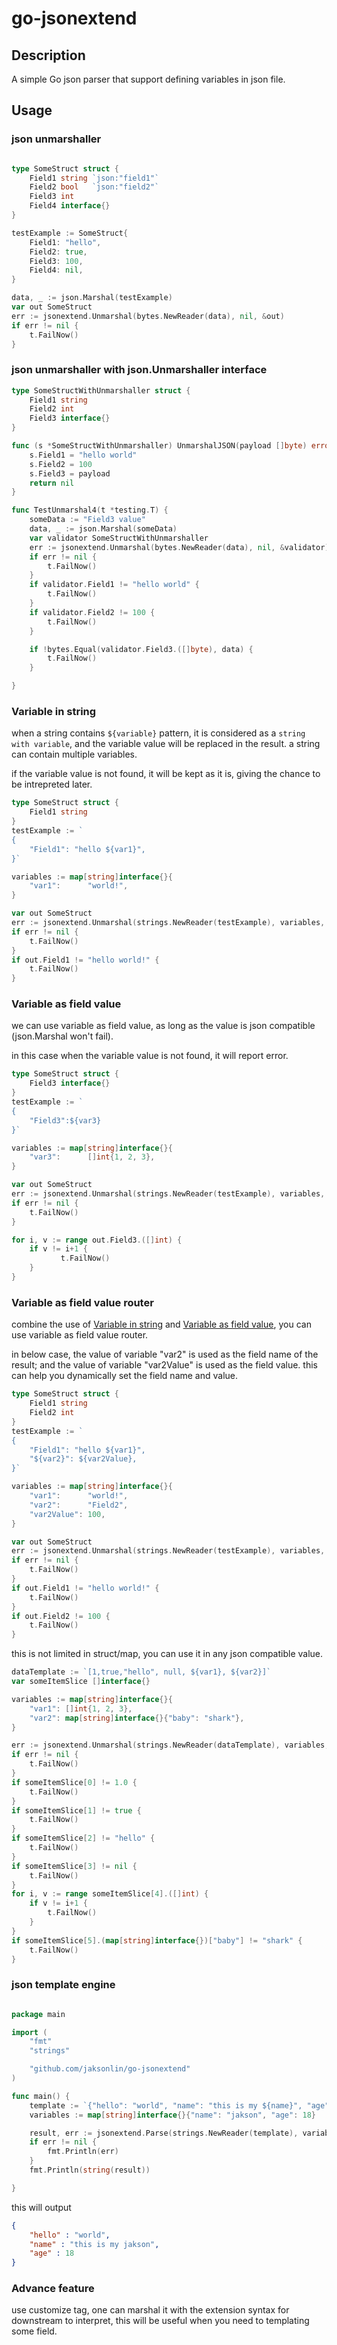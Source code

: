 # go-jsonextend

## Description

A simple Go json parser that support defining variables in json file.

## Usage


### json unmarshaller

```go

type SomeStruct struct {
    Field1 string `json:"field1"`
    Field2 bool   `json:"field2"`
    Field3 int
    Field4 interface{}
}

testExample := SomeStruct{
    Field1: "hello",
    Field2: true,
    Field3: 100,
    Field4: nil,
}

data, _ := json.Marshal(testExample)
var out SomeStruct
err := jsonextend.Unmarshal(bytes.NewReader(data), nil, &out)
if err != nil {
    t.FailNow()
}

```

### json unmarshaller with json.Unmarshaller interface

```go
type SomeStructWithUnmarshaller struct {
    Field1 string
    Field2 int
    Field3 interface{}
}

func (s *SomeStructWithUnmarshaller) UnmarshalJSON(payload []byte) error {
    s.Field1 = "hello world"
    s.Field2 = 100
    s.Field3 = payload
    return nil
}

func TestUnmarshal4(t *testing.T) {
    someData := "Field3 value"
    data, _ := json.Marshal(someData)
    var validator SomeStructWithUnmarshaller
    err := jsonextend.Unmarshal(bytes.NewReader(data), nil, &validator)
    if err != nil {
        t.FailNow()
    }
    if validator.Field1 != "hello world" {
        t.FailNow()
    }
    if validator.Field2 != 100 {
        t.FailNow()
    }

    if !bytes.Equal(validator.Field3.([]byte), data) {
        t.FailNow()
    }

}

```

### Variable in string

when a string contains `${variable}` pattern, it is considered as a `string with variable`, and the variable value will be replaced in the result. a string can contain multiple variables.

if the variable value is not found, it will be kept as it is, giving the chance to be intrepreted later.

```go
type SomeStruct struct {
    Field1 string
}
testExample := `
{
    "Field1": "hello ${var1}",
}`

variables := map[string]interface{}{
    "var1":      "world!",
}

var out SomeStruct
err := jsonextend.Unmarshal(strings.NewReader(testExample), variables, &out)
if err != nil {
    t.FailNow()
}
if out.Field1 != "hello world!" {
    t.FailNow()
}

```

### Variable as field value

we can use variable as field value, as long as the value is json compatible (json.Marshal won't fail).

in this case when the variable value is not found, it will report error.

```go
type SomeStruct struct {
    Field3 interface{}
}
testExample := `
{
    "Field3":${var3}
}`

variables := map[string]interface{}{
    "var3":      []int{1, 2, 3},
}

var out SomeStruct
err := jsonextend.Unmarshal(strings.NewReader(testExample), variables, &out)
if err != nil {
    t.FailNow()
}

for i, v := range out.Field3.([]int) {
    if v != i+1 {
           t.FailNow()
    }
}
```

### Variable as field value router

combine the use of [Variable in string](#variable-in-string) and [Variable as field value](#variable-as-field-value), you can use variable as field value router.

in below case, the value of variable "var2" is used as the field name of the result; and the value of variable "var2Value" is used as the field value. this can help you dynamically set the field name and value.

```go
type SomeStruct struct {
    Field1 string
    Field2 int
}
testExample := `
{
    "Field1": "hello ${var1}",
    "${var2}": ${var2Value},
}`

variables := map[string]interface{}{
    "var1":      "world!",
    "var2":      "Field2",
    "var2Value": 100,
}

var out SomeStruct
err := jsonextend.Unmarshal(strings.NewReader(testExample), variables, &out)
if err != nil {
    t.FailNow()
}
if out.Field1 != "hello world!" {
    t.FailNow()
}
if out.Field2 != 100 {
    t.FailNow()
}

```

this is not limited in struct/map, you can use it in any json compatible value.

```go
dataTemplate := `[1,true,"hello", null, ${var1}, ${var2}]`
var someItemSlice []interface{}

variables := map[string]interface{}{
    "var1": []int{1, 2, 3},
    "var2": map[string]interface{}{"baby": "shark"},
}

err := jsonextend.Unmarshal(strings.NewReader(dataTemplate), variables, &someItemSlice)
if err != nil {
    t.FailNow()
}
if someItemSlice[0] != 1.0 {
    t.FailNow()
}
if someItemSlice[1] != true {
    t.FailNow()
}
if someItemSlice[2] != "hello" {
    t.FailNow()
}
if someItemSlice[3] != nil {
    t.FailNow()
}
for i, v := range someItemSlice[4].([]int) {
    if v != i+1 {
        t.FailNow()
    }
}
if someItemSlice[5].(map[string]interface{})["baby"] != "shark" {
    t.FailNow()
}
```

### json template engine

```go

package main

import (
    "fmt"
    "strings"

    "github.com/jaksonlin/go-jsonextend"
)

func main() {
    template := `{"hello": "world", "name": "this is my ${name}", "age": ${age}}`
    variables := map[string]interface{}{"name": "jakson", "age": 18}

    result, err := jsonextend.Parse(strings.NewReader(template), variables)
    if err != nil {
        fmt.Println(err)
    }
    fmt.Println(string(result))

}


```

this will output

``` json
{
    "hello" : "world",
    "name" : "this is my jakson",
    "age" : 18
}
```

### Advance feature

use customize tag, one can marshal it with the extension syntax for downstream to interpret, this will be useful when you need to templating some field.

